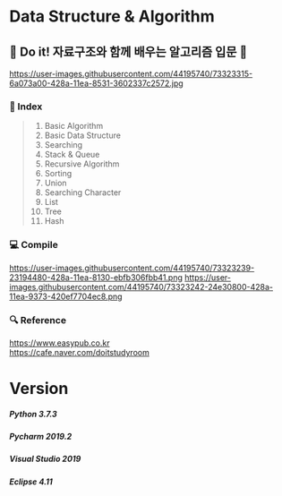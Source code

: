 # Data Structure & Algorithm
## :notebook: Do it! 자료구조와 함께 배우는 알고리즘 입문 :notebook:
https://user-images.githubusercontent.com/44195740/73323315-6a073a00-428a-11ea-8531-3602337c2572.jpg  
### :page_facing_up: Index
>1. Basic Algorithm  
>2. Basic Data Structure  
>3. Searching  
>4. Stack & Queue  
>5. Recursive Algorithm  
>6. Sorting  
>7. Union  
>8. Searching Character  
>9. List  
>10. Tree  
>11. Hash  
### :computer: Compile
https://user-images.githubusercontent.com/44195740/73323239-23194480-428a-11ea-8130-ebfb306fbb41.png
https://user-images.githubusercontent.com/44195740/73323242-24e30800-428a-11ea-9373-420ef7704ec8.png  
### :mag: Reference
https://www.easypub.co.kr  
https://cafe.naver.com/doitstudyroom

# Version
##### Python 3.7.3
##### Pycharm 2019.2
##### Visual Studio 2019
##### Eclipse 4.11
